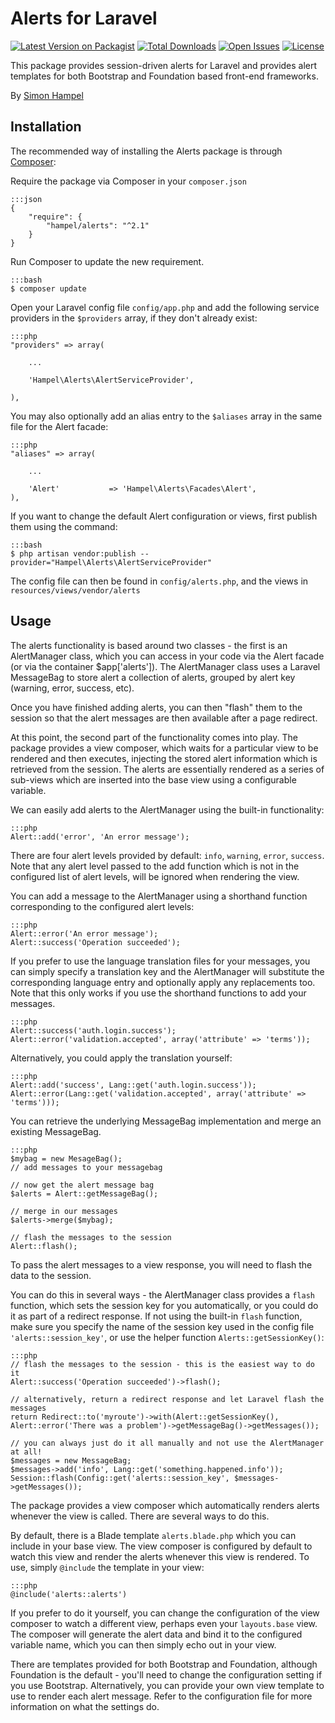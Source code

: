 Alerts for Laravel
==================

[![Latest Version on Packagist](https://img.shields.io/packagist/v/hampel/alerts.svg?style=flat-square)](https://packagist.org/packages/hampel/alerts)
[![Total Downloads](https://img.shields.io/packagist/dt/hampel/alerts.svg?style=flat-square)](https://packagist.org/packages/hampel/alerts)
[![Open Issues](https://img.shields.io/github/issues-raw/hampel/alerts?style=flat-square)](https://github.com/hampel/alerts/issues)
[![License](https://img.shields.io/packagist/l/hampel/alerts.svg?style=flat-square)](https://packagist.org/packages/hampel/alerts)

This package provides session-driven alerts for Laravel and provides alert templates for both Bootstrap and Foundation
based front-end frameworks.

By [Simon Hampel](mailto:simon@hampelgroup.com)

Installation
------------

The recommended way of installing the Alerts package is through [Composer](http://getcomposer.org):

Require the package via Composer in your `composer.json`

    :::json
    {
        "require": {
            "hampel/alerts": "^2.1"
        }
    }

Run Composer to update the new requirement.

    :::bash
    $ composer update

Open your Laravel config file `config/app.php` and add the following service providers in the `$providers` array, if
they don't already exist:

    :::php
    "providers" => array(

        ...

    	'Hampel\Alerts\AlertServiceProvider',

    ),

You may also optionally add an alias entry to the `$aliases` array in the same file for the Alert facade:

    :::php
    "aliases" => array(

    	...

    	'Alert'			  => 'Hampel\Alerts\Facades\Alert',
    ),

If you want to change the default Alert configuration or views, first publish them using the command:

    :::bash
    $ php artisan vendor:publish --provider="Hampel\Alerts\AlertServiceProvider"

The config file can then be found in `config/alerts.php`, and the views in `resources/views/vendor/alerts`

Usage
-----

The alerts functionality is based around two classes - the first is an AlertManager class, which you can access in your code
via the Alert facade (or via the container $app['alerts']). The AlertManager class uses a Laravel MessageBag to store
alert a collection of alerts, grouped by alert key (warning, error, success, etc).

Once you have finished adding alerts, you can then "flash" them to the session so that the alert messages are then
available after a page redirect.

At this point, the second part of the functionality comes into play. The package provides a view composer, which waits
for a particular view to be rendered and then executes, injecting the stored alert information which is retrieved from
the session. The alerts are essentially rendered as a series of sub-views which are inserted into the base view using
a configurable variable.

We can easily add alerts to the AlertManager using the built-in functionality:

    :::php
    Alert::add('error', 'An error message');

There are four alert levels provided by default: `info`, `warning`, `error`, `success`. Note that any alert level passed
to the add function which is not in the configured list of alert levels, will be ignored when rendering the view.

You can add a message to the AlertManager using a shorthand function corresponding to the configured alert levels:

    :::php
    Alert::error('An error message');
    Alert::success('Operation succeeded');

If you prefer to use the language translation files for your messages, you can simply specify a translation key and the
AlertManager will substitute the corresponding language entry and optionally apply any replacements too. Note that this
only works if you use the shorthand functions to add your messages.

    :::php
    Alert::success('auth.login.success');
    Alert::error('validation.accepted', array('attribute' => 'terms'));

Alternatively, you could apply the translation yourself:

    :::php
    Alert::add('success', Lang::get('auth.login.success'));
    Alert::error(Lang::get('validation.accepted', array('attribute' => 'terms')));

You can retrieve the underlying MessageBag implementation and merge an existing MessageBag.

    :::php
    $mybag = new MesageBag();
    // add messages to your messagebag

    // now get the alert message bag
    $alerts = Alert::getMessageBag();

    // merge in our messages
    $alerts->merge($mybag);

    // flash the messages to the session
    Alert::flash();

To pass the alert messages to a view response, you will need to flash the data to the session.

You can do this in several ways - the AlertManager class provides a `flash` function, which sets the session key for
you automatically, or you could do it as part of a redirect response. If not using the built-in `flash` function, make
sure you specify the name of the session key used in the config file `'alerts::session_key'`, or use the helper function
`Alerts::getSessionKey()`:

    :::php
    // flash the messages to the session - this is the easiest way to do it
    Alert::success('Operation succeeded')->flash();

    // alternatively, return a redirect response and let Laravel flash the messages
    return Redirect::to('myroute')->with(Alert::getSessionKey(), Alert::error('There was a problem')->getMessageBag()->getMessages());

    // you can always just do it all manually and not use the AlertManager at all!
    $messages = new MessageBag;
    $messages->add('info', Lang::get('something.happened.info'));
    Session::flash(Config::get('alerts::session_key', $messages->getMessages());

The package provides a view composer which automatically renders alerts whenever the view is called. There are several
ways to do this.

By default, there is a Blade template `alerts.blade.php` which you can include in your base view. The view composer is
configured by default to watch this view and render the alerts whenever this view is rendered. To use, simply `@include`
the template in your view:

    :::php
    @include('alerts::alerts')

If you prefer to do it yourself, you can change the configuration of the view composer to watch a different view,
perhaps even your `layouts.base` view. The composer will generate the alert data and bind it to the configured variable
name, which you can then simply echo out in your view.

There are templates provided for both Bootstrap and Foundation, although Foundation is the default - you'll need to
change the configuration setting if you use Bootstrap. Alternatively, you can provide your own view template to use to
render each alert message.  Refer to the configuration file for more information on what the settings do.
